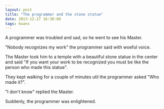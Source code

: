 ```yaml
---
layout: post
title: "The programmer and the stone statue"
date: 2013-12-27 16:30:00
tags: koans
---
```


A programmer was troubled and sad, so he went to see his Master.

"Nobody recognizes my work" the programmer said with woeful voice.

The Master took him to a temple with a beautiful stone statue in the center and
said "If you want your work to be recognized you must be like the person who
made this statue".

They kept walking for a couple of minutes util the programmer asked "Who made
it?".

"I don't know" replied the Master.

Suddenly, the programmer was enlightened.
